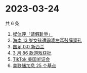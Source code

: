 # 2023-03-24

共 6 条

<!-- BEGIN -->
<!-- 最后更新时间 Fri Mar 24 2023 08:37:58 GMT+0800 (China Standard Time) -->

1. [媒体评「请假耻辱」](https://www.zhihu.com/search?q=%E5%AA%92%E4%BD%93%E8%AF%84%E3%80%8C%E8%AF%B7%E5%81%87%E8%80%BB%E8%BE%B1%E3%80%8D)
1. [海南 13 岁女孩遭霸凌左耳鼓膜穿孔](https://www.zhihu.com/search?q=%E6%B5%B7%E5%8D%97%2013%20%E5%B2%81%E5%A5%B3%E5%AD%A9%E9%81%AD%E9%9C%B8%E5%87%8C%E5%B7%A6%E8%80%B3%E9%BC%93%E8%86%9C%E7%A9%BF%E5%AD%94)
1. [国足 0:0 新西兰](https://www.zhihu.com/search?q=%E5%9B%BD%E8%B6%B3%200%3A0%20%E6%96%B0%E8%A5%BF%E5%85%B0)
1. [3 月 86 款游戏获批](https://www.zhihu.com/search?q=3%20%E6%9C%88%2086%20%E6%AC%BE%E6%B8%B8%E6%88%8F%E8%8E%B7%E6%89%B9)
1. [TikTok 美国听证会](https://www.zhihu.com/search?q=TikTok%20%E7%BE%8E%E5%9B%BD%E5%90%AC%E8%AF%81%E4%BC%9A)
1. [美联储加息 25 个基点](https://www.zhihu.com/search?q=%E7%BE%8E%E8%81%94%E5%82%A8%E5%8A%A0%E6%81%AF%2025%20%E4%B8%AA%E5%9F%BA%E7%82%B9)

<!-- END -->
